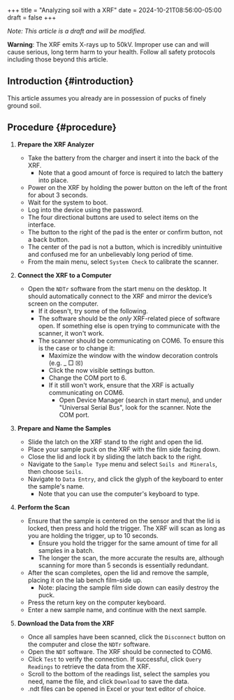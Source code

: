 +++
title = "Analyzing soil with a XRF"
date = 2024-10-21T08:56:00-05:00
draft = false
+++

_Note: This article is a draft and will be modified._

**Warning**: The XRF emits X-rays up to 50kV. Improper use can and will cause serious, long term harm to your health. Follow all safety protocols including those beyond this article.


## Introduction {#introduction}

This article assumes you already are in possession of pucks of finely ground soil.


## Procedure {#procedure}

1.  **Prepare the XRF Analyzer**
    -   Take the battery from the charger and insert it into the back of the XRF.
        -   Note that a good amount of force is required to latch the battery into place.
    -   Power on the XRF by holding the power button on the left of the front for about 3 seconds.
    -   Wait for the system to boot.
    -   Log into the device using the password.
    -   The four directional buttons are used to select items on the interface.
    -   The button to the right of the pad is the enter or confirm button, not a back button.
    -   The center of the pad is not a button, which is incredibly unintuitive and confused me for an unbelievably long period of time.
    -   From the main menu, select `System Check` to calibrate the scanner.

2.  **Connect the XRF to a Computer**
    -   Open the `NDTr` software from the start menu on the desktop. It should automatically connect to the XRF and mirror the device’s screen on the computer.
        -   If it doesn't, try some of the following.
        -   The software should be the _only_ XRF-related piece of software open. If something else is open trying to communicate with the scanner, it won't work.
        -   The scanner should be communicating on COM6. To ensure this is the case or to change it:
            -   Maximize the window with the window decoration controls (e.g. _ □ ☒)
            -   Click the now visible settings button.
            -   Change the COM port to 6.
            -   If it still won't work, ensure that the XRF is actually communicating on COM6.
                -   Open Device Manager (search in start menu), and under "Universal Serial Bus", look for the scanner. Note the COM port.

3.  **Prepare and Name the Samples**
    -   Slide the latch on the XRF stand to the right and open the lid.
    -   Place your sample puck on the XRF with the film side facing down.
    -   Close the lid and lock it by sliding the latch back to the right.
    -   Navigate to the `Sample Type` menu and select `Soils and Minerals`, then choose `Soils`.
    -   Navigate to `Data Entry`, and click the glyph of the keyboard to enter the sample's name.
        -   Note that you can use the computer's keyboard to type.

4.  **Perform the Scan**
    -   Ensure that the sample is centered on the sensor and that the lid is locked, then press and hold the trigger. The XRF will scan as long as you are holding the trigger, up to 10 seconds.
        -   Ensure you hold the trigger for the same amount of time for all samples in a batch.
        -   The longer the scan, the more accurate the results are, although scanning for more than 5 seconds is essentially redundant.
    -   After the scan completes, open the lid and remove the sample, placing it on the lab bench film-side up.
        -   Note: placing the sample film side down can easily destroy the puck.
    -   Press the return key on the computer keyboard.
    -   Enter a new sample name, and continue with the next sample.

5.  **Download the Data from the XRF**
    -   Once all samples have been scanned, click the `Disconnect` button on the computer and close the `NDTr` software.
    -   Open the `NDT` software. The XRF should be connected to COM6.
    -   Click `Test` to verify the connection. If successful, click `Query Readings` to retrieve the data from the XRF.
    -   Scroll to the bottom of the readings list, select the samples you need, name the file, and click `Download` to save the data.
    -   .ndt files can be opened in Excel or your text editor of choice.
